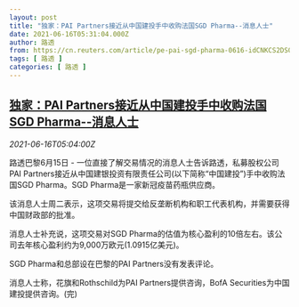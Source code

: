 ```yaml
---
layout: post
title: "独家：PAI Partners接近从中国建投手中收购法国SGD Pharma--消息人士"
date: 2021-06-16T05:31:04.000Z
author: 路透
from: https://cn.reuters.com/article/pe-pai-sgd-pharma-0616-idCNKCS2DS0AS
tags: [ 路透 ]
categories: [ 路透 ]
---
```

<!--1623821464000-->
[独家：PAI Partners接近从中国建投手中收购法国SGD Pharma--消息人士](https://cn.reuters.com/article/pe-pai-sgd-pharma-0616-idCNKCS2DS0AS)
------

<div>
<div><i>2021-06-16T05:04:00Z</i></div><p>路透巴黎6月15日 - 一位直接了解交易情况的消息人士告诉路透，私募股权公司PAI Partners接近从中国建银投资有限责任公司(以下简称“中国建投”)手中收购法国SGD Pharma。SGD Pharma是一家新冠疫苗药瓶供应商。</p><p>该消息人士周二表示，这项交易将提交给反垄断机构和职工代表机构，并需要获得中国财政部的批准。</p><p>消息人士补充说，这项交易对SGD Pharma的估值为核心盈利的10倍左右。该公司去年核心盈利约为9,000万欧元(1.0915亿美元)。</p><p>SGD Pharma和总部设在巴黎的PAI Partners没有发表评论。</p><p>消息人士称，花旗和Rothschild为PAI Partners提供咨询，BofA Securities为中国建投提供咨询。(完)</p>
</div>

